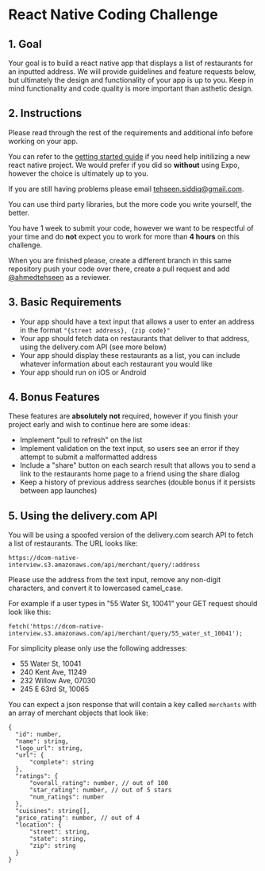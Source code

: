 # React Native Coding Challenge

## 1. Goal

Your goal is to build a react native app that displays a list of restaurants for an inputted address. We will provide guidelines and feature requests below, but ultimately the design and functionality of your app is up to you. Keep in mind functionality and code quality is more important than asthetic design.

## 2. Instructions

Please read through the rest of the requirements and additional info before working on your app.

You can refer to the [getting started guide](https://reactnative.dev/docs/getting-started) if you need help initilizing a new react native project. We would prefer if you did so **without** using Expo, however the choice is ultimately up to you.

If you are still having problems please email tehseen.siddiq@gmail.com.

You can use third party libraries, but the more code you write yourself, the better.

You have 1 week to submit your code, however we want to be respectful of your time and do **not** expect you to work for more than **4 hours** on this challenge.

When you are finished please, create a different branch in this same repository push your code over there, create a pull request and add [@ahmedtehseen](https://github.com/ahmedtehseen) as a reviewer.

## 3. Basic Requirements

 * Your app should have a text input that allows a user to enter an address in the format `"{street address}, {zip code}"`
 * Your app should fetch data on restaurants that deliver to that address, using the delivery.com API (see more below)
 * Your app should display these restaurants as a list, you can include whatever information about each restaurant you would like
 * Your app should run on iOS or Android

## 4. Bonus Features

 These features are **absolutely not** required, however if you finish your project early and wish to continue here are some ideas:
  * Implement "pull to refresh" on the list
  * Implement validation on the text input, so users see an error if they attempt to submit a malformatted address
  * Include a "share" button on each search result that allows you to send a link to the restaurants home page to a friend using the share dialog
  * Keep a history of previous address searches (double bonus if it persists between app launches)

## 5. Using the delivery.com API

You will be using a spoofed version of the delivery.com search API to fetch a list of restaurants. The URL looks like:

```
https://dcom-native-interview.s3.amazonaws.com/api/merchant/query/:address
```

Please use the address from the text input, remove any non-digit characters, and convert it to lowercased camel_case.

For example if a user types in "55 Water St, 10041" your GET request should look like this:

```
fetch('https://dcom-native-interview.s3.amazonaws.com/api/merchant/query/55_water_st_10041');
```

For simplicity please only use the following addresses:

 * 55 Water St, 10041
 * 240 Kent Ave, 11249
 * 232 Willow Ave, 07030
 * 245 E 63rd St, 10065

You can expect a json response that will contain a key called `merchants` with an array of merchant objects that look like:

```
{
  "id": number,
  "name": string,
  "logo_url": string,
  "url": {
      "complete": string
  },
  "ratings": {
      "overall_rating": number, // out of 100
      "star_rating": number, // out of 5 stars
      "num_ratings": number
  },
  "cuisines": string[],
  "price_rating": number, // out of 4
  "location": {
      "street": string,
      "state": string,
      "zip": string
  }
}
```
